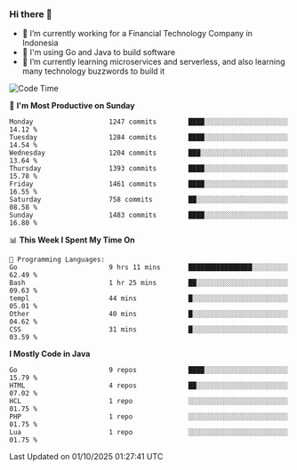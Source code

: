 ### Hi there 👋

<!--
**mazzama/mazzama** is a ✨ _special_ ✨ repository because its `README.md` (this file) appears on your GitHub profile.

Here are some ideas to get you started:

- 🔭 I’m currently working on ...
- 🌱 I’m currently learning ...
- 👯 I’m looking to collaborate on ...
- 🤔 I’m looking for help with ...
- 💬 Ask me about ...
- 📫 How to reach me: ...
- 😄 Pronouns: ...
- ⚡ Fun fact: ...
-->

- 🔭 I’m currently working for a Financial Technology Company in Indonesia
- :gun: I'm using Go and Java to build software
- 🌱 I’m currently learning microservices and serverless, and also learning many technology buzzwords to build it

<!--START_SECTION:waka-->
![Code Time](http://img.shields.io/badge/Code%20Time-4%2C380%20hrs%2038%20mins-blue)

📅 **I'm Most Productive on Sunday** 

```text
Monday                   1247 commits        ████░░░░░░░░░░░░░░░░░░░░░   14.12 % 
Tuesday                  1284 commits        ████░░░░░░░░░░░░░░░░░░░░░   14.54 % 
Wednesday                1204 commits        ███░░░░░░░░░░░░░░░░░░░░░░   13.64 % 
Thursday                 1393 commits        ████░░░░░░░░░░░░░░░░░░░░░   15.78 % 
Friday                   1461 commits        ████░░░░░░░░░░░░░░░░░░░░░   16.55 % 
Saturday                 758 commits         ██░░░░░░░░░░░░░░░░░░░░░░░   08.58 % 
Sunday                   1483 commits        ████░░░░░░░░░░░░░░░░░░░░░   16.80 % 
```


📊 **This Week I Spent My Time On** 

```text
💬 Programming Languages: 
Go                       9 hrs 11 mins       ████████████████░░░░░░░░░   62.49 % 
Bash                     1 hr 25 mins        ██░░░░░░░░░░░░░░░░░░░░░░░   09.63 % 
templ                    44 mins             █░░░░░░░░░░░░░░░░░░░░░░░░   05.01 % 
Other                    40 mins             █░░░░░░░░░░░░░░░░░░░░░░░░   04.62 % 
CSS                      31 mins             █░░░░░░░░░░░░░░░░░░░░░░░░   03.59 % 
```

**I Mostly Code in Java** 

```text
Go                       9 repos             ████░░░░░░░░░░░░░░░░░░░░░   15.79 % 
HTML                     4 repos             ██░░░░░░░░░░░░░░░░░░░░░░░   07.02 % 
HCL                      1 repo              ░░░░░░░░░░░░░░░░░░░░░░░░░   01.75 % 
PHP                      1 repo              ░░░░░░░░░░░░░░░░░░░░░░░░░   01.75 % 
Lua                      1 repo              ░░░░░░░░░░░░░░░░░░░░░░░░░   01.75 % 
```




 Last Updated on 01/10/2025 01:27:41 UTC
<!--END_SECTION:waka-->
